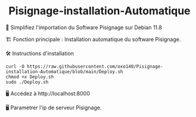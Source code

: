 <div align="center">

# Pisignage-installation-Automatique

</div>

🧰 Simplifiez l'importation du Software Pisignage sur Debian 11.8

🏗️ Fonction principale : Installation automatique du software Pisignage.

🛠️ Instructions d'installation

```
curl -O https://raw.githubusercontent.com/oxo140/Pisignage-installation-Automatique/blob/main/Deploy.sh
chmod +x Deploy.sh
sudo ./Deploy.sh
```

🖥️ Accédez à http://localhost:8000

🖥️ Parametrer l'ip de serveur Pisignage.

<div align="center">


</div>
